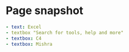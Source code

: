 # Page snapshot

```yaml
- text: Excel
- textbox "Search for tools, help and more"
- textbox: C4
- textbox: Mishra
```